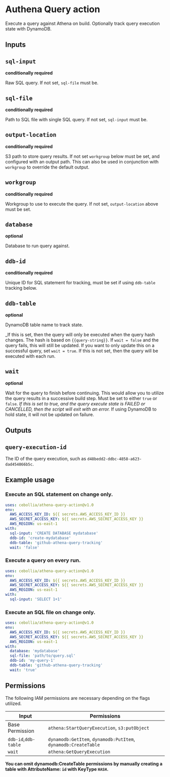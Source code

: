 # Authena Query action

Execute a query against Athena on build. Optionally track query execution
state with DynamoDB.

## Inputs

## `sql-input`

**conditionally required** 

Raw SQL query. If not set, `sql-file` must be.

## `sql-file`

**conditionally required**

Path to SQL file with single SQL query. If not set, 
`sql-input` must be.

## `output-location`

**conditionally required** 

S3 path to store query results. If not set `workgroup` below must
be set, and configured with an output path. This can also be used in conjunction with
`workgroup` to override the default output.

## `workgroup`

**conditionally required** 

Workgroup to use to execute the query. If not set, `output-location`
above must be set.

## `database`

**optional** 

Database to run query against.

## `ddb-id`

**conditionally required** 

Unique ID for SQL statement for tracking, must be 
set if using `ddb-table` tracking below.

## `ddb-table`

**optional** 

DynamoDB table name to track state.

_If this is set, then the query will only be executed when the query
hash changes. The hash is based on `{{query-string}}`. If `wait = false`
and the query fails, this will still be updated. If you want to only update this on
a successful query, set `wait = true`. If this is not set, then the query will be 
executed with each run.

## `wait`

**optional** 

Wait for the query to finish before continuing. This would allow
you to utilize the query results in a successive build step. Must be set to
either `true` or `false`. _If this is set to true, and the query execute state 
is *FAILED* or *CANCELLED*, then the script will exit with an error._ If using 
DynamoDB to hold state, it will not be updated on failure.

## Outputs

## `query-execution-id`

The ID of the query execution, such as `d48bedd2-ddbc-4858-a623-dad454866b5c`.

## Example usage

### Execute an SQL statement on change only.

```yaml
uses: cebollia/athena-query-action@v1.0
env:
  AWS_ACCESS_KEY_ID: ${{ secrets.AWS_ACCESS_KEY_ID }}
  AWS_SECRET_ACCESS_KEY: ${{ secrets.AWS_SECRET_ACCESS_KEY }}
  AWS_REGION: us-east-1
with:
  sql-input: 'CREATE DATABASE mydatabase'
  ddb-id: 'create-mydatabase'
  ddb-table: 'github-athena-query-tracking'
  wait: 'false'
```

### Execute a query on every run.

```yaml
uses: cebollia/athena-query-action@v1.0
env:
  AWS_ACCESS_KEY_ID: ${{ secrets.AWS_ACCESS_KEY_ID }}
  AWS_SECRET_ACCESS_KEY: ${{ secrets.AWS_SECRET_ACCESS_KEY }}
  AWS_REGION: us-east-1
with:
  sql-input: 'SELECT 1+1'
```

### Execute an SQL file on change only.

```yaml
uses: cebollia/athena-query-action@v1.0
env:
  AWS_ACCESS_KEY_ID: ${{ secrets.AWS_ACCESS_KEY_ID }}
  AWS_SECRET_ACCESS_KEY: ${{ secrets.AWS_SECRET_ACCESS_KEY }}
  AWS_REGION: us-east-1
with:
  database: 'mydatabase'
  sql-file: 'path/to/query.sql'
  ddb-id: 'my-query-1'
  ddb-table: 'github-athena-query-tracking'
  wait: 'true'
```

## Permissions

The following IAM permissions are necessary depending on the flags utilized. 

| Input | Permissions |
| --- | --- |
| Base Permission         | `athena:StartQueryExecution`, `s3:putObject`
| `ddb-id`,`ddb-table`    | `dynamodb:GetItem`, `dynamodb:PutItem`, `dynamodb:CreateTable`
| `wait`                  | `athena:GetQueryExecution`

**You can omit dynamodb:CreateTable permissions by manually creating a table with
AttributeName: `id` with KeyType `HASH`.**